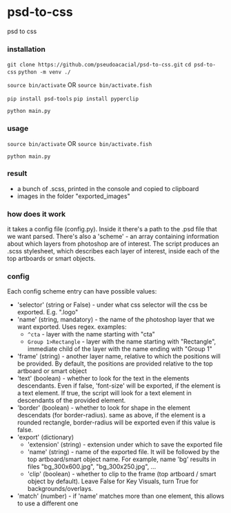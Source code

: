 # psd-to-css
psd to css

### installation
`git clone https://github.com/pseudoacacial/psd-to-css.git`
`cd psd-to-css`
`python -m venv ./`

`source bin/activate` OR `source bin/activate.fish`

`pip install psd-tools`
`pip install pyperclip`

`python main.py`

### usage
`source bin/activate` OR `source bin/activate.fish`

`python main.py`

### result
- a bunch of .scss, printed in the console and copied to clipboard
- images in the folder "exported_images"

### how does it work
it takes a config file (config.py). Inside it there's a path to the .psd file that we want parsed. There's also a 'scheme' - an array containing information about which layers from photoshop are of interest.
The script produces an .scss stylesheet, which describes each layer of interest, inside each of the top artboards or smart objects.

### config
Each config scheme entry can have possible values:

- 'selector' (string or False) - under what css selector will the css be exported. E.g. ".logo"
- 'name' (string, mandatory) - the name of the photoshop layer that we want exported. Uses regex. examples:
    - `^cta` - layer with the name starting with "cta"
    - `Group 1>Rectangle` - layer with the name starting with "Rectangle", immediate child of the layer with the name ending with "Group 1"
- 'frame' (string) - another layer name, relative to which the positions will be provided. By default, the positions are provided relative to the top artboard or smart object
- 'text' (boolean) - whether to look for the text in the elements descendants. Even if false, 'font-size' will be exported, if the element is a text element. If true, the script will look for a text element in descendants of the provided element.
- 'border' (boolean) - whether to look for shape in the element descendats (for border-radius). same as above, if the element is a rounded rectangle, border-radius will be exported even if this value is false.
- 'export' (dictionary)
    - 'extension' (string) - extension under which to save the exported file
    - 'name' (string) - name of the exported file. It will be followed by the top artboard/smart object name. For example, name 'bg' results in files "bg_300x600.jpg", "bg_300x250.jpg", ...
    - 'clip' (boolean) - whether to clip to the frame (top artboard / smart object by default). Leave False for Key Visuals, turn True for backgrounds/overlays.
- 'match' (number) - if 'name' matches more than one element, this allows to use a different one
